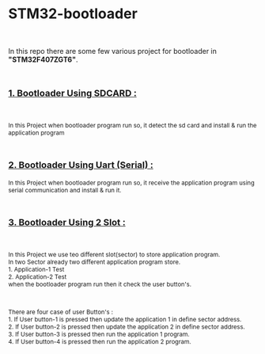 # STM32-bootloader
<br>
<p>In this repo there are some few various project for bootloader in <b>&quot;STM32F407ZGT6&quot;</b>.</p>
<br>
<p style="font-size: 18px"><b><u>1. Bootloader Using SDCARD :</u></b></p>
<br>
<p style="font-size: 12px">In this Project when bootloader program run so, it detect the sd card and install & run the application program</p>
<br>
<p style="font-size: 18px"><b><u>2. Bootloader Using Uart (Serial) :</u></b></p>
<p style="font-size: 12px">In this Project when bootloader program run so, it receive the application program using serial communication and install & run it.</p>
<br>
<p style="font-size: 18px"><b><u>3. Bootloader Using 2 Slot :</u></b></p>
<br>
<p style="font-size: 12px">In this Project we use teo different slot(sector) to store application program.<br>
In two Sector already two different application program store.<br>
1. Application-1 Test<br>
2. Application-2 Test<br>
when the bootloader program run then it check the user button's.</p><br>
<p style="font-size: 12px">There are four case of user Button's :<br>
	1. If User button-1 is pressed then update the application 1 in define sector address.<br>
	2. If User button-2 is pressed then update the application 2 in define sector address.<br>
	3. If User button-3 is pressed then run the application 1 program.<br>
	4. If User button-4 is pressed then run the application 2 program.<br>
<br>
